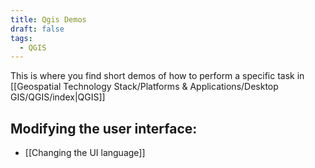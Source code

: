 ```yaml
---
title: Qgis Demos
draft: false
tags:
  - QGIS
---
```

 
This is where you find short demos of how to perform a specific task in  [[Geospatial Technology Stack/Platforms & Applications/Desktop GIS/QGIS/index|QGIS]]
## Modifying the user interface:
- [[Changing the UI language]]
